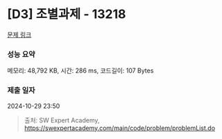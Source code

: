 # [D3] 조별과제 - 13218 

[문제 링크](https://swexpertacademy.com/main/code/problem/problemDetail.do?contestProbId=AXzjvCCq-PwDFASs) 

### 성능 요약

메모리: 48,792 KB, 시간: 286 ms, 코드길이: 107 Bytes

### 제출 일자

2024-10-29 23:50



> 출처: SW Expert Academy, https://swexpertacademy.com/main/code/problem/problemList.do